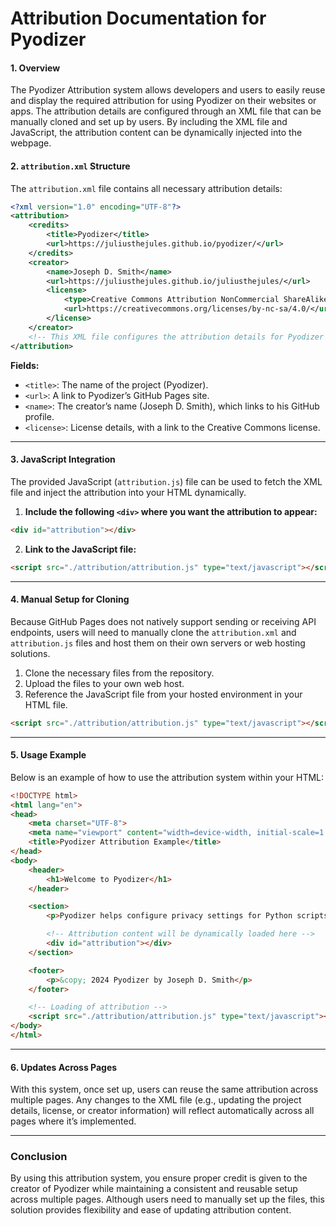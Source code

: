 # Attribution Documentation for Pyodizer

#### 1. **Overview**
The Pyodizer Attribution system allows developers and users to easily reuse and display the required attribution for using Pyodizer on their websites or apps. The attribution details are configured through an XML file that can be manually cloned and set up by users. By including the XML file and JavaScript, the attribution content can be dynamically injected into the webpage.

#### 2. **`attribution.xml` Structure**

The `attribution.xml` file contains all necessary attribution details:

```xml
<?xml version="1.0" encoding="UTF-8"?>
<attribution>
    <credits>
        <title>Pyodizer</title>
        <url>https://juliusthejules.github.io/pyodizer/</url>
    </credits>
    <creator>
        <name>Joseph D. Smith</name>
        <url>https://juliusthejules.github.io/juliusthejules/</url>
        <license>
            <type>Creative Commons Attribution NonCommercial ShareAlike 4.0 International License</type>
            <url>https://creativecommons.org/licenses/by-nc-sa/4.0/</url>
        </license>
    </creator>
    <!-- This XML file configures the attribution details for Pyodizer users. -->
</attribution>
```

**Fields:**
- `<title>`: The name of the project (Pyodizer).
- `<url>`: A link to Pyodizer’s GitHub Pages site.
- `<name>`: The creator’s name (Joseph D. Smith), which links to his GitHub profile.
- `<license>`: License details, with a link to the Creative Commons license.

---

#### 3. **JavaScript Integration**

The provided JavaScript (`attribution.js`) file can be used to fetch the XML file and inject the attribution into your HTML dynamically.

1. **Include the following `<div>` where you want the attribution to appear:**

```html
<div id="attribution"></div>
```

2. **Link to the JavaScript file:**

```html
<script src="./attribution/attribution.js" type="text/javascript"></script>
```

---

#### 4. **Manual Setup for Cloning**

Because GitHub Pages does not natively support sending or receiving API endpoints, users will need to manually clone the `attribution.xml` and `attribution.js` files and host them on their own servers or web hosting solutions.

1. Clone the necessary files from the repository.
2. Upload the files to your own web host.
3. Reference the JavaScript file from your hosted environment in your HTML file.

```html
<script src="./attribution/attribution.js" type="text/javascript"></script>
```

---

#### 5. **Usage Example**

Below is an example of how to use the attribution system within your HTML:

```html
<!DOCTYPE html>
<html lang="en">
<head>
    <meta charset="UTF-8">
    <meta name="viewport" content="width=device-width, initial-scale=1.0">
    <title>Pyodizer Attribution Example</title>
</head>
<body>
    <header>
        <h1>Welcome to Pyodizer</h1>
    </header>

    <section>
        <p>Pyodizer helps configure privacy settings for Python scripts.</p>

        <!-- Attribution content will be dynamically loaded here -->
        <div id="attribution"></div>
    </section>

    <footer>
        <p>&copy; 2024 Pyodizer by Joseph D. Smith</p>
    </footer>

    <!-- Loading of attribution -->
    <script src="./attribution/attribution.js" type="text/javascript"></script>
</body>
</html>
```

---

#### 6. **Updates Across Pages**

With this system, once set up, users can reuse the same attribution across multiple pages. Any changes to the XML file (e.g., updating the project details, license, or creator information) will reflect automatically across all pages where it’s implemented.

---

### **Conclusion**

By using this attribution system, you ensure proper credit is given to the creator of Pyodizer while maintaining a consistent and reusable setup across multiple pages. Although users need to manually set up the files, this solution provides flexibility and ease of updating attribution content.
